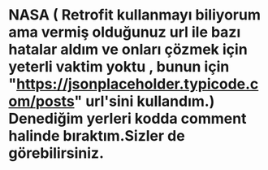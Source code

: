 # NASA ( Retrofit kullanmayı biliyorum ama vermiş olduğunuz url ile bazı hatalar aldım ve onları çözmek için yeterli vaktim yoktu , bunun için "https://jsonplaceholder.typicode.com/posts" url'sini kullandım.) Denediğim yerleri kodda comment halinde bıraktım.Sizler de görebilirsiniz.
